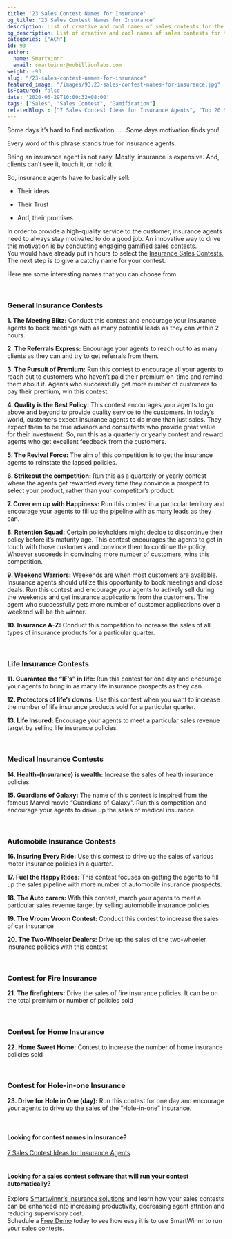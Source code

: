 ```yaml
---
title: '23 Sales Contest Names for Insurance'
og_title: '23 Sales Contest Names for Insurance'
description: List of creative and cool names of sales contests for the insurance industry
og_description: List of creative and cool names of sales contests for the insurance industry
categories: ["ACM"]
id: 93
author:
  name: SmartWinnr
  email: smartwinnr@mobillionlabs.com
weight: -93
slug: "/23-sales-contest-names-for-insurance"
featured_image: "/images/93.23-sales-contest-names-for-insurance.jpg"
isFeatured: false
date: '2020-06-29T10:00:32+08:00'
tags: ["Sales", "Sales Contest", "Gamification"]
relatedBlogs : ["7 Sales Contest Ideas for Insurance Agents", "Top 20 Sales Contest Names", "25 Creative Sales Team Names", "How to Launch a Sales Contest", "23 Sales incentive ideas to keep your sales team motivated", "Sales Contest Communication Template", "Creative Employee Recognition Award Names", "Funny Sales Team Names"]
---
```


Some days it’s hard to find motivation…….Some days motivation finds you!

Every word of this phrase stands true for insurance agents. 

Being an insurance agent is not easy. Mostly, insurance is expensive. And, clients can’t see it, touch it, or hold it. 

So, insurance agents have to basically sell:

* Their ideas

* Their Trust

* And, their promises

<div class="ml-margin-bottom10">In order to provide a high-quality service to the customer, insurance agents need to always stay motivated to do a good job. An innovative way to drive this motivation is by conducting engaging <a href="https://www.smartwinnr.com/product/sales-contest/" target="_blank" class="ml_custom_link">gamified sales contests</a>.</div>

<div class="ml-margin-bottom10">You would have already put in hours to select the <a href="https://www.smartwinnr.com/post/sales-contests-for-the-insurance-agents/" target="_blank" class="ml_custom_link">Insurance Sales Contests.</a> The next step is to give a catchy name for your contest.</div>

Here are some interesting names that you can choose from:

<br>

### **General Insurance Contests**

**1. The Meeting Blitz:** Conduct this contest and encourage your insurance agents to book meetings with as many potential leads as they can within 2 hours.

**2. The Referrals Express:** Encourage your agents to reach out to as many clients as they can and try to get referrals from them.

**3. The Pursuit of Premium:** Run this contest to encourage all your agents to reach out to customers who haven’t paid their premium on-time and remind them about it. Agents who successfully get more number of customers to pay their premium, win this contest.

**4. Quality is the Best Policy:** This contest encourages your agents to go above and beyond to provide quality service to the customers. In today’s world, customers expect insurance agents to do more than just sales. They expect them to be true advisors and consultants who provide great value for their investment. So, run this as a quarterly or yearly contest and reward agents who get excellent feedback from the customers.

**5. The Revival Force:** The aim of this competition is to get the insurance agents to reinstate the lapsed policies.

**6. Strikeout the competition:** Run this as a quarterly or yearly contest where the agents get rewarded every time they convince a prospect to select your product, rather than your competitor’s product.

**7. Cover em up with Happiness:** Run this contest in a particular territory and encourage your agents to fill up the pipeline with as many leads as they can.

**8. Retention Squad:** Certain policyholders might decide to discontinue their policy before it’s maturity age. This contest encourages the agents to get in touch with those customers and convince them to continue the policy. Whoever succeeds in convincing more number of customers, wins this competition.

**9. Weekend Warriors:** Weekends are when most customers are available. Insurance agents should utilize this opportunity to book meetings and close deals. Run this contest and encourage your agents to actively sell during the weekends and get insurance applications from the customers. The agent who successfully gets more number of customer applications over a weekend will be the winner.

**10. Insurance A-Z:** Conduct this competition to increase the sales of all types of insurance products for a particular quarter.

<br>

### **Life Insurance Contests**

**11. Guarantee the “IF’s” in life:** Run this contest for one day and encourage your agents to bring in as many life insurance prospects as they can. 

**12. Protectors of life’s downs:** Use this contest when you want to increase the number of life insurance products sold for a particular quarter. 

**13. Life Insured:** Encourage your agents to meet a particular sales revenue target by selling life insurance policies.

<br>

### **Medical Insurance Contests**

**14. Health-(Insurance) is wealth:** Increase the sales of health insurance policies.

**15. Guardians of Galaxy:** The name of this contest is inspired from the famous Marvel movie “Guardians of Galaxy”. Run this competition and encourage your agents to drive up the sales of medical insurance. 

<br>

### **Automobile Insurance Contests**

**16. Insuring Every Ride:** Use this contest to drive up the sales of various motor insurance policies in a quarter.

**17. Fuel the Happy Rides:** This contest focuses on getting the agents to fill up the sales pipeline with more number of automobile insurance prospects. 

**18. The Auto carers:** With this contest, march your agents to meet a particular sales revenue target by selling automobile insurance policies

**19. The Vroom Vroom Contest:** Conduct this contest to increase the sales of car insurance 

**20. The Two-Wheeler Dealers:** Drive up the sales of the two-wheeler insurance policies with this contest

<br>

### **Contest for Fire Insurance**

**21. The firefighters:** Drive the sales of fire insurance policies. It can be on the total premium or number of policies sold

<br>

### **Contest for Home Insurance**

**22. Home Sweet Home:** Contest to increase the number of home insurance policies sold


<br>

### **Contest for Hole-in-one Insurance**

**23. Drive for Hole in One (day):** Run this contest for one day and encourage your agents to drive up the sales of the “Hole-in-one” insurance.

<br>

#### **Looking for contest names in Insurance?**

<div class="ml-margin-bottom10"><a href="https://smartwinnr.com/post/sales-contests-for-the-insurance-agents" target="_blank" class="ml_custom_link">7 Sales Contest Ideas for Insurance Agents</a></div>

<br>

#### **Looking for a sales contest software that will run your contest automatically?**

<div class="ml-margin-bottom10">Explore <a href="https://www.smartwinnr.com/solutions/insurance/" target="_blank" class="ml_custom_link">Smartwinnr’s Insurance solutions</a> and learn how your sales contests can be enhanced into increasing productivity, decreasing agent attrition and reducing supervisory cost.</div>

<div class="ml-margin-bottom10">Schedule a <a href="https://www.smartwinnr.com/request-demo/" target="_blank" class="ml_custom_link">Free Demo</a> today to see how easy it is to use SmartWinnr to run your sales contests. </div>